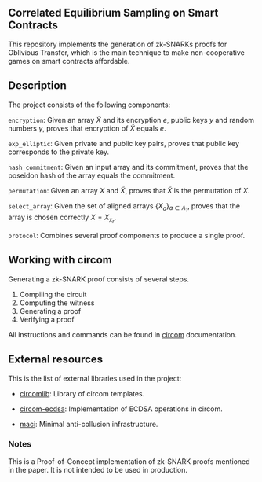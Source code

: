 ## Correlated Equilibrium Sampling on Smart Contracts

This repository implements the generation of zk-SNARKs proofs for Oblivious Transfer, which is the main technique to make non-cooperative games on smart contracts affordable. 

## Description

The project consists of the following components:

`encryption`: Given an array $`\tilde{X}`$ and its encryption $`e`$, public keys $`y`$ and random numbers $`\gamma`$, proves that encryption of $`\tilde{X}`$ equals $`e`$. 

`exp_elliptic`: Given private and public key pairs, proves that public key corresponds to the private key. 

`hash_commitment`: Given an input array and its commitment, proves that the poseidon hash of the array equals the commitment. 

`permutation`: Given an array $`X`$ and $`\tilde{X}`$, proves that $`\tilde{X}`$ is the permutation of $`X`$.

`select_array`: Given the set of aligned arrays $`\{X_a\}_{a\in A_1}`$, proves that the array is chosen correctly $`X = X_{x_r}`$. 

`protocol`: Combines several proof components to produce a single proof.

## Working with circom
Generating a zk-SNARK proof consists of several steps. 

1. Compiling the circuit
2. Computing the witness
3. Generating a proof 
4. Verifying a proof

All instructions and commands can be found in [circom](https://docs.circom.io/getting-started/installation/) documentation.

## External resources

This is the list of external libraries used in the project:
* [circomlib](https://github.com/iden3/circomlib): Library of circom templates.

* [circom-ecdsa](https://github.com/agnxsh/circom-ecdsa): Implementation of ECDSA operations in circom.

* [maci](https://github.com/privacy-scaling-explorations/maci): Minimal anti-collusion infrastructure. 

### Notes
This is a Proof-of-Concept implementation of zk-SNARK proofs mentioned in the paper. It is not intended to be used in production. 

